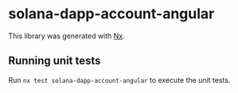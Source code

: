 # solana-dapp-account-angular

This library was generated with [Nx](https://nx.dev).

## Running unit tests

Run `nx test solana-dapp-account-angular` to execute the unit tests.
